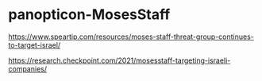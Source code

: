 # panopticon-MosesStaff

https://www.speartip.com/resources/moses-staff-threat-group-continues-to-target-israel/

https://research.checkpoint.com/2021/mosesstaff-targeting-israeli-companies/

